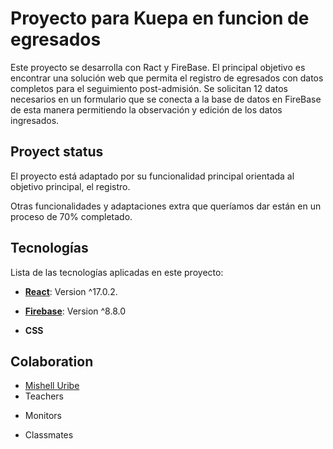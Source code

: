 # Proyecto para Kuepa en funcion de egresados

Este proyecto se desarrolla con Ract y FireBase. El principal objetivo es encontrar una solución web que permita el registro de egresados ​​con datos completos para el seguimiento post-admisión. Se solicitan 12 datos necesarios en un formulario que se conecta a la base de datos en FireBase de esta manera permitiendo la observación y edición de los datos ingresados.

## Proyect status

El proyecto está adaptado por su funcionalidad principal orientada al objetivo principal, el registro.

Otras funcionalidades y adaptaciones extra que queríamos dar están en un proceso de 70% completado.

## Tecnologías
Lista de las tecnologías aplicadas en este proyecto:

+ [__React__](https://es.reactjs.org/): Version ^17.0.2.
* [__Firebase__](https://console.firebase.google.com/u/0/project/egresados-a544f/firestore/data/~2Flinks~2F9jhRBQOH91moknnoRdzs): Version ^8.8.0
- __CSS__

## Colaboration

+ [Mishell Uribe](https://github.com/mishellconese)
+ Teachers
* Monitors
- Classmates
